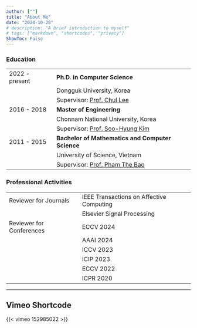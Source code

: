 ```yaml
---
author: [""]
title: "About Me"
date: "2024-10-28"
# description: "A brief introduction to myself"
# tags: ["markdown", "shortcodes", "privacy"]
ShowToc: False
---
```


### Education

|                   |                                                                                   |
| -----             | ---                                                                               |
| 2022 - present    | **Ph.D. in Computer Science**                                                     |
|                   | Dongguk University, Korea                                                         |
|                   | Supervisor: [Prof. Chul Lee](http://cilab.dongguk.edu)                            |
| 2016 - 2018       | **Master of Engineering**                                                         |
|                   | Chonnam National University, Korea                                                |
|                   | Supervisor: [Prof. Soo-Hyung Kim](http://pr.chonnam.ac.kr/shkim)                  |
| 2011 - 2015       | **Bachelor of Mathematics and Computer Science**                                  |
|                   | University of Science, Vietnam                                                    |
|                   | Supervisor: [Prof. Pham The Bao](http://fit.sgu.edu.vn/site/pgs-ts-pham-the-bao)  |


### Professional Activities

|                           |                                           |
| -----                     | ---                                       |
| Reviewer for Journals     | IEEE Transactions on Affective Computing  |
|                           | Elsevier Signal Processing                |
| Reviewer for Conferences  | ECCV 2024                                 |
|                           | AAAI 2024                                 |
|                           | ICCV 2023                                 |
|                           | ICIP 2023                                 |
|                           | ECCV 2022                                 |
|                           | ICPR 2020                                 |

---

## Vimeo Shortcode

{{< vimeo 152985022 >}}
